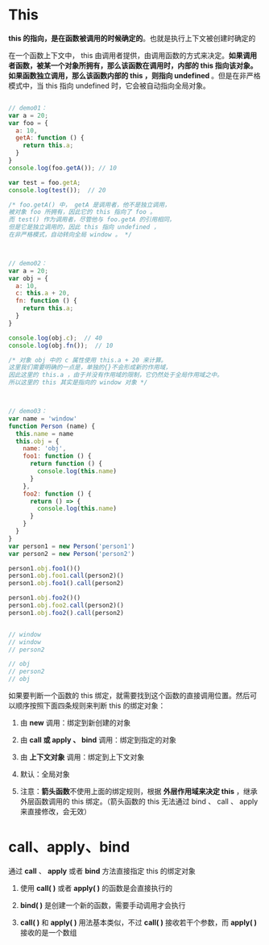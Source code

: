 # This

<b>this 的指向，是在函数被调用的时候确定的</b>。也就是执行上下文被创建时确定的

在一个函数上下文中， this 由调用者提供，由调用函数的方式来决定。<b>如果调用者函数，被某一个对象所拥有，那么该函数在调用时，内部的 this 指向该对象。如果函数独立调用，那么该函数内部的 this ，则指向 undefined </b>。但是在非严格模式中，当 this 指向 undefined 时，它会被自动指向全局对象。

```javascript

// demo01：
var a = 20;
var foo = {
  a: 10,
  getA: function () {
    return this.a;
  }
}
console.log(foo.getA()); // 10

var test = foo.getA;
console.log(test());  // 20

/* foo.getA() 中， getA 是调用者，他不是独立调用，
被对象 foo 所拥有，因此它的 this 指向了 foo 。
而 test() 作为调用者，尽管他与 foo.getA 的引用相同，
但是它是独立调用的，因此 this 指向 undefined ，
在非严格模式，自动转向全局 window 。 */



// demo02：
var a = 20;
var obj = {
  a: 10,
  c: this.a + 20,
  fn: function () {
    return this.a;
  }
}

console.log(obj.c);  // 40
console.log(obj.fn());  // 10

/* 对象 obj 中的 c 属性使用 this.a + 20 来计算。
这里我们需要明确的一点是，单独的{}不会形成新的作用域，
因此这里的 this.a ，由于并没有作用域的限制，它仍然处于全局作用域之中。
所以这里的 this 其实是指向的 window 对象 */



// demo03：
var name = 'window'
function Person (name) {
  this.name = name
  this.obj = {
    name: 'obj',
    foo1: function () {
      return function () {
        console.log(this.name)
      }
    },
    foo2: function () {
      return () => {
        console.log(this.name)
      }
    }
  }
}
var person1 = new Person('person1')
var person2 = new Person('person2')

person1.obj.foo1()()
person1.obj.foo1.call(person2)()
person1.obj.foo1().call(person2)

person1.obj.foo2()()
person1.obj.foo2.call(person2)()
person1.obj.foo2().call(person2)


// window
// window
// person2

// obj
// person2
// obj

```

如果要判断一个函数的 this 绑定，就需要找到这个函数的直接调用位置。然后可以顺序按照下面四条规则来判断 this 的绑定对象：

1. 由 <b>new</b> 调用：绑定到新创建的对象

2. 由 <b>call 或 apply 、 bind</b> 调用：绑定到指定的对象

3. 由 <b>上下文对象</b> 调用：绑定到上下文对象

4. 默认：全局对象  


5. 注意：<b>箭头函数</b>不使用上面的绑定规则，根据 <b>外层作用域来决定 this</b> ，继承外层函数调用的 this 绑定。（箭头函数的 this 无法通过 bind 、 call 、 apply 来直接修改，会无效）

# call、apply、bind

通过 <b>call</b> 、 <b>apply</b> 或者 <b>bind</b> 方法直接指定 this 的绑定对象

1. 使用 <b>call( )</b> 或者 <b>apply( )</b> 的函数是会直接执行的

2. <b>bind( )</b> 是创建一个新的函数，需要手动调用才会执行

3. <b>call( )</b> 和 <b>apply( )</b> 用法基本类似，不过 <b>call( )</b> 接收若干个参数，而 <b>apply( )</b> 接收的是一个数组

